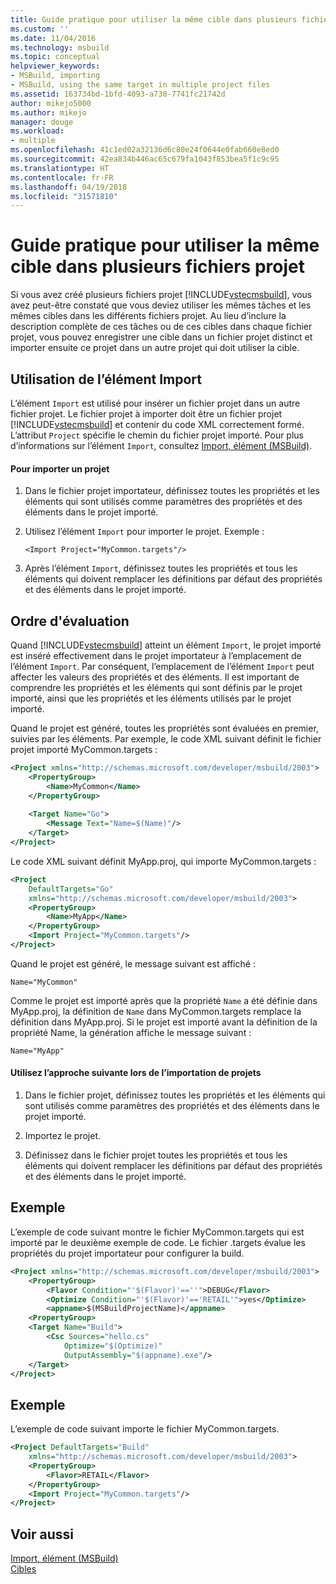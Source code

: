```yaml
---
title: Guide pratique pour utiliser la même cible dans plusieurs fichiers projet | Microsoft Docs
ms.custom: ''
ms.date: 11/04/2016
ms.technology: msbuild
ms.topic: conceptual
helpviewer_keywords:
- MSBuild, importing
- MSBuild, using the same target in multiple project files
ms.assetid: 163734bd-1bfd-4093-a730-7741fc21742d
author: mikejo5000
ms.author: mikejo
manager: douge
ms.workload:
- multiple
ms.openlocfilehash: 41c1ed02a32136d6c80e24f0644e0fab660e8ed0
ms.sourcegitcommit: 42ea834b446ac65c679fa1043f853bea5f1c9c95
ms.translationtype: HT
ms.contentlocale: fr-FR
ms.lasthandoff: 04/19/2018
ms.locfileid: "31571810"
---
```

# <a name="how-to-use-the-same-target-in-multiple-project-files"></a>Guide pratique pour utiliser la même cible dans plusieurs fichiers projet
Si vous avez créé plusieurs fichiers projet [!INCLUDE[vstecmsbuild](../extensibility/internals/includes/vstecmsbuild_md.md)], vous avez peut-être constaté que vous deviez utiliser les mêmes tâches et les mêmes cibles dans les différents fichiers projet. Au lieu d’inclure la description complète de ces tâches ou de ces cibles dans chaque fichier projet, vous pouvez enregistrer une cible dans un fichier projet distinct et importer ensuite ce projet dans un autre projet qui doit utiliser la cible.  
  
## <a name="using-the-import-element"></a>Utilisation de l’élément Import  
 L’élément `Import` est utilisé pour insérer un fichier projet dans un autre fichier projet. Le fichier projet à importer doit être un fichier projet [!INCLUDE[vstecmsbuild](../extensibility/internals/includes/vstecmsbuild_md.md)] et contenir du code XML correctement formé. L’attribut `Project` spécifie le chemin du fichier projet importé. Pour plus d’informations sur l’élément `Import`, consultez [Import, élément (MSBuild)](../msbuild/import-element-msbuild.md).  
  
#### <a name="to-import-a-project"></a>Pour importer un projet  
  
1.  Dans le fichier projet importateur, définissez toutes les propriétés et les éléments qui sont utilisés comme paramètres des propriétés et des éléments dans le projet importé.  
  
2.  Utilisez l’élément `Import` pour importer le projet. Exemple :  
  
     `<Import Project="MyCommon.targets"/>`  
  
3.  Après l’élément `Import`, définissez toutes les propriétés et tous les éléments qui doivent remplacer les définitions par défaut des propriétés et des éléments dans le projet importé.  
  
## <a name="order-of-evaluation"></a>Ordre d'évaluation  
 Quand [!INCLUDE[vstecmsbuild](../extensibility/internals/includes/vstecmsbuild_md.md)] atteint un élément `Import`, le projet importé est inséré effectivement dans le projet importateur à l’emplacement de l’élément `Import`. Par conséquent, l’emplacement de l’élément `Import` peut affecter les valeurs des propriétés et des éléments. Il est important de comprendre les propriétés et les éléments qui sont définis par le projet importé, ainsi que les propriétés et les éléments utilisés par le projet importé.  
  
 Quand le projet est généré, toutes les propriétés sont évaluées en premier, suivies par les éléments. Par exemple, le code XML suivant définit le fichier projet importé MyCommon.targets :  
  
```xml  
<Project xmlns="http://schemas.microsoft.com/developer/msbuild/2003">  
    <PropertyGroup>  
        <Name>MyCommon</Name>  
    </PropertyGroup>  
  
    <Target Name="Go">  
        <Message Text="Name=$(Name)"/>  
    </Target>  
</Project>  
```  
  
 Le code XML suivant définit MyApp.proj, qui importe MyCommon.targets :  
  
```xml  
<Project  
    DefaultTargets="Go"  
    xmlns="http://schemas.microsoft.com/developer/msbuild/2003">  
    <PropertyGroup>  
        <Name>MyApp</Name>  
    </PropertyGroup>  
    <Import Project="MyCommon.targets"/>  
</Project>  
```  
  
 Quand le projet est généré, le message suivant est affiché :  
  
 `Name="MyCommon"`  
  
 Comme le projet est importé après que la propriété `Name` a été définie dans MyApp.proj, la définition de `Name` dans MyCommon.targets remplace la définition dans MyApp.proj. Si le projet est importé avant la définition de la propriété Name, la génération affiche le message suivant :  
  
 `Name="MyApp"`  
  
#### <a name="use-the-following-approach-when-importing-projects"></a>Utilisez l’approche suivante lors de l’importation de projets  
  
1.  Dans le fichier projet, définissez toutes les propriétés et les éléments qui sont utilisés comme paramètres des propriétés et des éléments dans le projet importé.  
  
2.  Importez le projet.  
  
3.  Définissez dans le fichier projet toutes les propriétés et tous les éléments qui doivent remplacer les définitions par défaut des propriétés et des éléments dans le projet importé.  
  
## <a name="example"></a>Exemple  
 L’exemple de code suivant montre le fichier MyCommon.targets qui est importé par le deuxième exemple de code. Le fichier .targets évalue les propriétés du projet importateur pour configurer la build.  
  
```xml  
<Project xmlns="http://schemas.microsoft.com/developer/msbuild/2003">  
    <PropertyGroup>  
        <Flavor Condition="'$(Flavor)'==''">DEBUG</Flavor>  
        <Optimize Condition="'$(Flavor)'=='RETAIL'">yes</Optimize>  
        <appname>$(MSBuildProjectName)</appname>  
    <PropertyGroup>  
    <Target Name="Build">  
        <Csc Sources="hello.cs"  
            Optimize="$(Optimize)"  
            OutputAssembly="$(appname).exe"/>  
    </Target>  
</Project>  
```  
  
## <a name="example"></a>Exemple  
 L’exemple de code suivant importe le fichier MyCommon.targets.  
  
```xml  
<Project DefaultTargets="Build"  
    xmlns="http://schemas.microsoft.com/developer/msbuild/2003">  
    <PropertyGroup>  
        <Flavor>RETAIL</Flavor>  
    </PropertyGroup>  
    <Import Project="MyCommon.targets"/>  
</Project>  
```  
  
## <a name="see-also"></a>Voir aussi  
 [Import, élément (MSBuild)](../msbuild/import-element-msbuild.md)   
 [Cibles](../msbuild/msbuild-targets.md)
